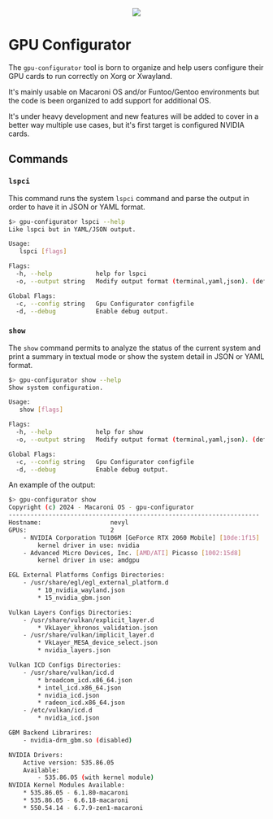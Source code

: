 <p align="center">
  <img src="https://github.com/macaroni-os/macaroni-site/blob/master/site/static/images/logo.png">
</p>

# GPU Configurator

The `gpu-configurator` tool is born to organize and help users configure
their GPU cards to run correctly on Xorg or Xwayland.

It's mainly usable on Macaroni OS and/or Funtoo/Gentoo environments
but the code is been organized to add support for additional OS.

It's under heavy development and new features will be added to
cover in a better way multiple use cases, but it's first target
is configured NVIDIA cards.

## Commands

### `lspci`

This command runs the system `lspci` command and parse the output
in order to have it in JSON or YAML format.

```bash
$> gpu-configurator lspci --help
Like lspci but in YAML/JSON output.

Usage:
   lspci [flags]

Flags:
  -h, --help            help for lspci
  -o, --output string   Modify output format (terminal,yaml,json). (default "yaml")

Global Flags:
  -c, --config string   Gpu Configurator configfile
  -d, --debug           Enable debug output.
```

### `show`

The `show` command permits to analyze the status of the current system and
print a summary in textual mode or show the system detail in JSON or YAML format.

```bash
$> gpu-configurator show --help
Show system configuration.

Usage:
   show [flags]

Flags:
  -h, --help            help for show
  -o, --output string   Modify output format (terminal,yaml,json). (default "terminal")

Global Flags:
  -c, --config string   Gpu Configurator configfile
  -d, --debug           Enable debug output.
```

An example of the output:

```bash
$> gpu-configurator show
Copyright (c) 2024 - Macaroni OS - gpu-configurator
---------------------------------------------------------------------
Hostname:					nevyl
GPUs:						2
	- NVIDIA Corporation TU106M [GeForce RTX 2060 Mobile] [10de:1f15]
		kernel driver in use: nvidia
	- Advanced Micro Devices, Inc. [AMD/ATI] Picasso [1002:15d8]
		kernel driver in use: amdgpu

EGL External Platforms Configs Directories:
	- /usr/share/egl/egl_external_platform.d
		* 10_nvidia_wayland.json
		* 15_nvidia_gbm.json

Vulkan Layers Configs Directories:
	- /usr/share/vulkan/explicit_layer.d
		* VkLayer_khronos_validation.json
	- /usr/share/vulkan/implicit_layer.d
		* VkLayer_MESA_device_select.json
		* nvidia_layers.json

Vulkan ICD Configs Directories:
	- /usr/share/vulkan/icd.d
		* broadcom_icd.x86_64.json
		* intel_icd.x86_64.json
		* nvidia_icd.json
		* radeon_icd.x86_64.json
	- /etc/vulkan/icd.d
		* nvidia_icd.json

GBM Backend Librarires:
	- nvidia-drm_gbm.so (disabled)

NVIDIA Drivers:
	Active version: 535.86.05
	Available:
		- 535.86.05 (with kernel module)
NVIDIA Kernel Modules Available:
	* 535.86.05 - 6.1.80-macaroni
	* 535.86.05 - 6.6.18-macaroni
	* 550.54.14 - 6.7.9-zen1-macaroni

```
